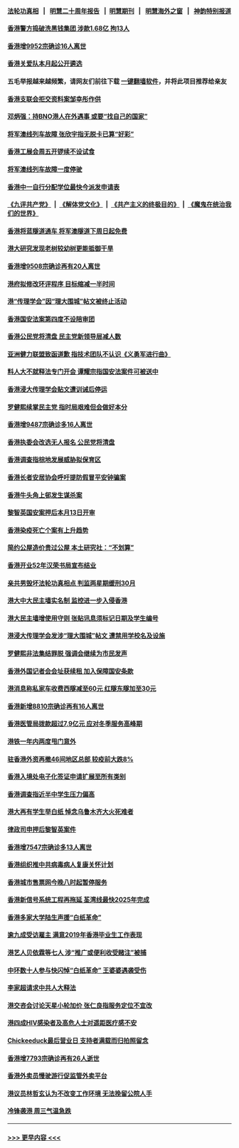 #### [法轮功真相](https://github.com/gfw-breaker/truth/blob/master/README.md?t=0) &nbsp;&nbsp;|&nbsp;&nbsp; [明慧二十周年报告](https://github.com/gfw-breaker/mh-reports/blob/master/README.md?t=0) &nbsp;&nbsp;|&nbsp;&nbsp;[明慧期刊](https://github.com/gfw-breaker/mh-qikan) &nbsp;&nbsp;|&nbsp;&nbsp; [明慧海外之窗](https://github.com/gfw-breaker/mh-news/blob/master/README.md?t=0) &nbsp;&nbsp;|&nbsp;&nbsp; [神韵特别报道](https://github.com/gfw-breaker/mh-news/blob/master/shenyun.md?t=0)
#### [香港警方捣破洗黑钱集团 涉款1.68亿 拘13人](../pages/nsc415/n13879777.md?t=12072201) 
#### [香港增9952宗确诊16人离世](../pages/nsc415/n13879775.md?t=12072201) 
#### [香港关爱队本月起公开遴选](../pages/nsc415/n13879772.md?t=12072201) 
#### 五毛举报越来越频繁，请网友们前往下载 [一键翻墙软件](https://github.com/gfw-breaker/ssr-accounts)，并将此项目推荐给亲友
#### [香港支联会拒交资料案邹幸彤作供](../pages/nsc415/n13879761.md?t=12072201) 
#### [邓炳强：持BNO港人在外遇事 或要“找自己的国家”](../pages/nsc415/n13879758.md?t=12072201) 
#### [将军澳线列车故障 张欣宇指无脱卡已算“好彩”](../pages/nsc415/n13879753.md?t=12072201) 
#### [香港工展会周五开锣续不设试食](../pages/nsc415/n13879735.md?t=12072201) 
#### [将军澳线列车故障一度停驶](../pages/nsc415/n13879169.md?t=12072201) 
#### [香港中一自行分配学位最快今派发申请表](../pages/nsc415/n13879167.md?t=12072201) 
#### [《九评共产党》](https://github.com/begood0513/9ping.md/blob/master/README.md) &nbsp;|&nbsp; [《解体党文化》](../../../../jtdwh.md/blob/master/README.md)  &nbsp;|&nbsp; [《共产主义的终极目的》](../../../../gczydzjmd.md/blob/master/README.md) &nbsp;|&nbsp; [《魔鬼在统治我们的世界》](../../../../mgztzwmdsj.md/blob/master/README.md) 
#### [香港将蓝隧道通车 将军澳隧道下周日起免费](../pages/nsc415/n13879155.md?t=12072201) 
#### [港大研究发现老树较幼树更能抵御干旱](../pages/nsc415/n13879147.md?t=12072201) 
#### [香港增9508宗确诊再有20人离世](../pages/nsc415/n13879140.md?t=12072201) 
#### [港府拟修改环评程序 目标缩减一半时间](../pages/nsc415/n13879135.md?t=12072201) 
#### [港“传理学会”因“理大围城”帖文被终止活动](../pages/nsc415/n13878891.md?t=12072201) 
#### [香港国安法案第四度不设陪审团](../pages/nsc415/n13878881.md?t=12072201) 
#### [香港公民党将清盘 民主党新领导层减人数](../pages/nsc415/n13878868.md?t=12072201) 
#### [亚洲健力联盟致函道歉 指技术团队不认识《义勇军进行曲》](../pages/nsc415/n13878636.md?t=12072201) 
#### [料人大不就释法专门开会 谭耀宗指国安法案件可被送中](../pages/nsc415/n13878634.md?t=12072201) 
#### [香港浸大传理学会贴文遭训诫后停运](../pages/nsc415/n13878631.md?t=12072201) 
#### [罗健熙续掌民主党 指时局艰难但会做好本分](../pages/nsc415/n13878625.md?t=12072201) 
#### [香港增9487宗确诊多16人离世](../pages/nsc415/n13878611.md?t=12072201) 
#### [香港执委会改选无人报名 公民党将清盘](../pages/nsc415/n13878598.md?t=12072201) 
#### [香港调查指棕地发展威胁拟保育区](../pages/nsc415/n13878581.md?t=12072201) 
#### [香港长者安居协会呼吁提防假冒平安钟骗案](../pages/nsc415/n13877076.md?t=12072201) 
#### [香港牛头角上邨发生谋杀案](../pages/nsc415/n13877069.md?t=12072201) 
#### [黎智英国安案押后本月13日开审](../pages/nsc415/n13877059.md?t=12072201) 
#### [香港染疫死亡个案有上升趋势](../pages/nsc415/n13877056.md?t=12072201) 
#### [简约公屋造价贵过公屋 本土研究社：“不划算”](../pages/nsc415/n13877050.md?t=12072201) 
#### [香港开业52年汉荣书局宣布结业](../pages/nsc415/n13877048.md?t=12072201) 
#### [亲共男毁坏法轮功真相点 判监两星期缓刑30月](../pages/nsc415/n13877030.md?t=12072201) 
#### [港大中大民主墙实名制 监控进一步入侵香港](../pages/nsc415/n13876428.md?t=12072201) 
#### [港大民主墙增使用守则 张贴讯息须标记日期及学生编号](../pages/nsc415/n13876414.md?t=12072201) 
#### [港浸大传理学会发涉“理大围城”帖文 遭禁用学校名及设施](../pages/nsc415/n13876405.md?t=12072201) 
#### [罗健熙非法集结罪脱 强调会继续为市民发声](../pages/nsc415/n13876396.md?t=12072201) 
#### [香港外国记者会会址获续租 加入保障国安条款](../pages/nsc415/n13876392.md?t=12072201) 
#### [港消息称私家车收费西隧减至60元 红隧东隧加至30元](../pages/nsc415/n13876387.md?t=12072201) 
#### [香港新增8810宗确诊再有16人离世](../pages/nsc415/n13876372.md?t=12072201) 
#### [香港医管局拨款超过7.9亿元 应对冬季服务高峰期](../pages/nsc415/n13876370.md?t=12072201) 
#### [港铁一年内两度甩门意外](../pages/nsc415/n13876365.md?t=12072201) 
#### [驻香港外资再撤46间地区总部 较疫前大跌8%](../pages/nsc415/n13875261.md?t=12072201) 
#### [香港入境处电子化签证申请扩展至所有类别](../pages/nsc415/n13875735.md?t=12072201) 
#### [香港调查指近半中学生压力偏高](../pages/nsc415/n13875726.md?t=12072201) 
#### [港大再有学生举白纸 悼念乌鲁木齐大火死难者](../pages/nsc415/n13875718.md?t=12072201) 
#### [律政司申押后黎智英案件](../pages/nsc415/n13875693.md?t=12072201) 
#### [香港增7547宗确诊多13人离世](../pages/nsc415/n13875689.md?t=12072201) 
#### [香港组织推中共病毒病人复康关怀计划](../pages/nsc415/n13875673.md?t=12072201) 
#### [香港城市售票网今晚八时起暂停服务](../pages/nsc415/n13875669.md?t=12072201) 
#### [香港新信号系统工程再拖延 荃湾线最快2025年完成](../pages/nsc415/n13875663.md?t=12072201) 
#### [香港多家大学陆生声援“白纸革命”](../pages/nsc415/n13875553.md?t=12072201) 
#### [逾九成受访雇主 满意2019年香港毕业生工作表现](../pages/nsc415/n13875019.md?t=12072201) 
#### [港艺人贝依霖等七人 涉“推广或便利收受赌注”被捕](../pages/nsc415/n13875008.md?t=12072201) 
#### [中环数十人参与快闪悼“白纸革命” 王婆婆遇袭受伤](../pages/nsc415/n13875000.md?t=12072201) 
#### [李家超请求中共人大释法](../pages/nsc415/n13874987.md?t=12072201) 
#### [港交咨会讨论天星小轮加价 张仁良指服务定位不宜改](../pages/nsc415/n13874983.md?t=12072201) 
#### [港四成HIV感染者及高危人士对遥距医疗感不安](../pages/nsc415/n13874978.md?t=12072201) 
#### [Chickeeduck最后营业日 支持者满载而归拍照留念](../pages/nsc415/n13874972.md?t=12072201) 
#### [香港增7793宗确诊再有26人逝世](../pages/nsc415/n13874957.md?t=12072201) 
#### [香港外卖员慢驶游行促监管外卖平台](../pages/nsc415/n13874369.md?t=12072201) 
#### [港议员林哲玄认为不改变工作环境 无法挽留公院人手](../pages/nsc415/n13874360.md?t=12072201) 
#### [冷锋袭港 周三气温急跌](../pages/nsc415/n13874353.md?t=12072201) 

----
#### [ >>> 更早内容 <<< ](../indexes/nsc415-earlier.md)
